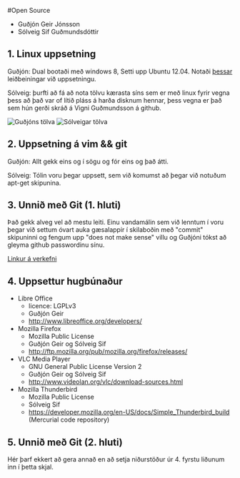 #Open Source

*   Guðjón Geir Jónsson
*   Sólveig Sif Guðmundsdóttir

## 1. Linux uppsetning

Guðjón: Dual bootaði með windows 8, Setti upp Ubuntu 12.04. Notaði [þessar](http://www.makeuseof.com/tag/tired-of-windows-8-how-to-dual-boot-windows-ubuntu/) leiðbeiningar við uppsetningu.

Sólveig: þurfti að fá að nota tölvu kærasta síns sem er með linux fyrir vegna þess að það var of lítið pláss á harða disknum hennar, þess vegna er það sem hún gerði skráð á Vigni Guðmundsson á github.

![Guðjóns tölva](https://raw.github.com/GudjonGeir/INTOmarkdown/master/img/gg.JPG)
![Sólveigar tölva](https://raw.github.com/GudjonGeir/INTOmarkdown/master/img/ssg.JPG)

## 2. Uppsetning á vim && git

Guðjón: Allt gekk eins og í sögu og fór eins og það átti.

Sólveig: Tólin voru þegar uppsett, sem við komumst að þegar við notuðum apt-get skipunina.

## 3. Unnið með Git (1. hluti)

Það gekk alveg vel að mestu leiti. Einu vandamálin sem við lenntum í voru þegar við settum óvart auka gæsalappir í skilaboðin með "commit" skipuninni og fengum upp "does not make sense" villu og Guðjóni tókst að gleyma github passwordinu sínu.

[Linkur á verkefni](https://github.com/GudjonGeir/INTOPrufa)

## 4. Uppsettur hugbúnaður

*	Libre Office
	*	licence: LGPLv3
	*	Guðjón Geir
	*	http://www.libreoffice.org/developers/
*	Mozilla Firefox
	*	Mozilla Public License
	*	Guðjón Geir og Sólveig Sif
	*	http://ftp.mozilla.org/pub/mozilla.org/firefox/releases/
*	VLC Media Player
	*	GNU General Public License Version 2
	*	Guðjón Geir og Sólveig Sif
	*	http://www.videolan.org/vlc/download-sources.html
*	Mozilla Thunderbird
	*	Mozilla Public License
	*	Sólveig Sif
	*	https://developer.mozilla.org/en-US/docs/Simple_Thunderbird_build (Mercurial code repository)

## 5. Unnið með Git (2. hluti)

Hér þarf ekkert að gera annað en að setja niðurstöður úr 4. fyrstu liðunum inn í þetta skjal.
